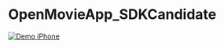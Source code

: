 # OpenMovieApp_SDKCandidate
[![Demo iPhone](https://j.gifs.com/NLGJKz.gif)](https://j.gifs.com/NLGJKz.gif)
